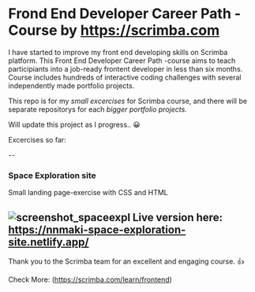 # Frond End Developer Career Path - Course by https://scrimba.com

I have started to improve my front end developing skills on Scrimba platform. This Front End Developer Career Path -course aims to teach participiants into a job-ready frontent developer in less than six months. Course includes hundreds of interactive coding challenges with several independently made portfolio projects. 

This repo is for my <em>small excercises</em> for Scrimba course, and there will be separate repositorys for each <em>bigger portfolio projects.</em>

Will update this project as I progress.. 😀

Excercises so far:

--
### Space Exploration site
Small landing page-exercise with CSS and HTML

![screenshot_spaceexpl](https://github.com/user-attachments/assets/5e8f8cdd-73eb-404c-a157-51752f20072a)
Live version here: https://nnmaki-space-exploration-site.netlify.app/
--

Thank you to the Scrimba team for an excellent and engaging course. 👍

Check More: (https://scrimba.com/learn/frontend)
